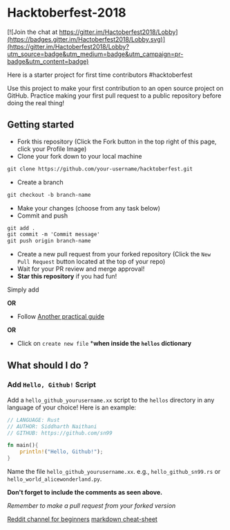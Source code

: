 # Hacktoberfest-2018

[![Join the chat at https://gitter.im/Hactoberfest2018/Lobby](https://badges.gitter.im/Hactoberfest2018/Lobby.svg)](https://gitter.im/Hactoberfest2018/Lobby?utm_source=badge&utm_medium=badge&utm_campaign=pr-badge&utm_content=badge)

Here is a starter project for first time contributors #hacktoberfest 

Use this project to make your first contribution to an open source project on GitHub. Practice making your first pull request to a public repository before doing the real thing!

## Getting started 
* Fork this repository (Click the Fork button in the top right of this page, click your Profile Image)
* Clone your fork down to your local machine

```markdown
git clone https://github.com/your-username/hacktoberfest.git
```

* Create a branch

```markdown
git checkout -b branch-name
```

* Make your changes (choose from any task below)
* Commit and push

```markdown
git add .
git commit -m 'Commit message'
git push origin branch-name
```

* Create a new pull request from your forked repository (Click the `New Pull Request` button located at the top of your repo)
* Wait for your PR review and merge approval!
* __Star this repository__ if you had fun!

Simply add

**OR**

* Follow [Another practical guide](https://guides.github.com/activities/hello-world/)

**OR**

* Click on `create new file` ***when inside the `hellos` dictionary** 

## What should I do ?

### Add `Hello, Github!` Script

Add a `hello_github_yourusername.xx` script to the `hellos` directory in any language of your choice! Here is an example:

```rust
// LANGUAGE: Rust
// AUTHOR: Siddharth Naithani
// GITHUB: https://github.com/sn99

fn main(){
    println!("Hello, Github!");
}
```
Name the file `hello_github_yourusername.xx`. e.g., `hello_github_sn99.rs` or `hello_world_alicewonderland.py`.

**Don't forget to include the comments as seen above.**

*Remember to make a pull request from your forked version*

[Reddit channel for beginners](https://www.reddit.com/r/learnprogramming/)
[markdown cheat-sheet](https://github.com/tchapi/markdown-cheatsheet/blob/master/README.md)

